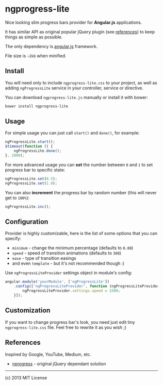 # ngprogress-lite

Nice looking slim progress bars provider for **Angular.js** applications.

It has similar API as original popular jQuery plugin (see [references](https://github.com/voronianski/ngprogress-lite#references)) to keep things as simple as possible.

The only dependency is [angular.js](http://angularjs.org/) framework.

File size is ``~2kb`` when minified.

## Install

You will need only to include ``ngprogress-lite.css`` to your project, as well as adding ``ngProgressLite`` service in your controller, service or directive.

You can download ``ngprogress-lite.js`` manually or install it with bower:

```bash
bower install ngprogress-lite
```

## Usage

For simple usage you can just call ``start()`` and ``done()``, for example:

```javascript
ngProgressLite.start();
$timeout(function () {
	ngProgressLite.done();
}, 2000);
```

For more advanced usage you can **set** the number between ``0`` and ``1`` to set progress bar to specific state:

```javascript
ngProgressLite.set(0.5);
ngProgressLite.set(1.0);
```

You can also **increment** the progress bar by random number (this will never get to ``100%``):

```javascript
ngProgressLite.inc();
```

## Configuration

Provider is highly customizable, here is the list of some options that you can specify:

- ``minimum`` - change the minimum percentage (defaults to ``0.08``)
- ``speed`` - speed of transition animations (defaults to ``300``)
- ``ease`` - type of transition easings
- and even ``template`` - but it's not recommended though :)

Use ``ngProgressLiteProvider`` settings object in module's config:

```javascript
angular.module('yourModule', ['ngProgressLite'])
	.config(['ngProgressLiteProvider', function (ngProgressLiteProvider) {
		ngProgressLiteProvider.settings.speed = 1500;
	}]);
```

## Customization

If you want to change progress bar's look, you need just edit tiny ``ngprogress-lite.css`` file. Feel free to rewrite it as you wish ;)

## References

Inspired by Google, YouTube, Medium, etc.

- [nprogress](https://github.com/rstacruz/nprogress/) - original jQuery dependant solution

---

(c) 2013 MIT License
